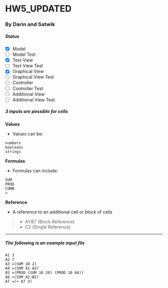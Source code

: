 # HW5_UPDATED
### By Darin and Satwik

##### Status

- [x] Model
- [ ] Model Test
- [x] Text View
- [ ] Text View Test
- [x] Graphical View
- [ ] Graphical View Test
- [ ] Controller
- [ ] Controller Test
- [ ] Additional View 
- [ ] Additional View Test

##### 3 inputs are possible for cells
**Values** 
 - Values can be:
  ````
  numbers 
  booleans
  strings
  ````
**Formulas**
 - Formulas can include:
  ````
  SUM
  PROD
  COMB
  <
  ````
**Reference**
 - A reference to an additional cell or block of cells
 > - A1:B7 (Block Reference)
 > - C2 (Single Reference)

------------------------------------------------------------------
##### The following is an example input file 
````
A1 3
A2 7
A3 =(SUM 10 2)
A4 =(SUM A1 A2)
A5 =(PROD (SUM 10 20) (PROD 10 A4))
A6 =(SUM A2:B2)
A7 =(< A7 3)
````
